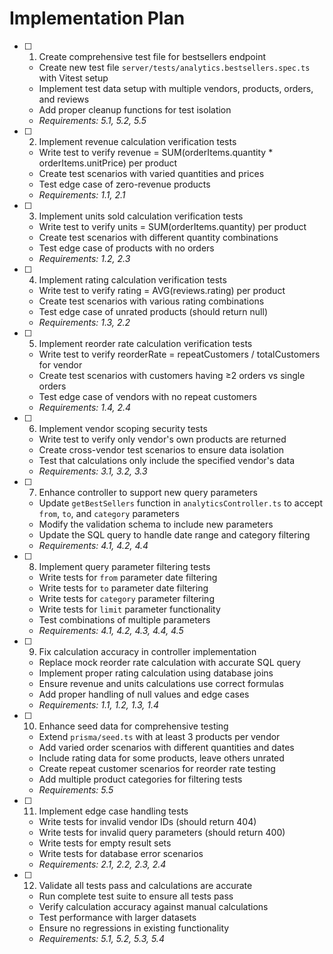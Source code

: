 # Implementation Plan

- [ ] 1. Create comprehensive test file for bestsellers endpoint
  - Create new test file `server/tests/analytics.bestsellers.spec.ts` with Vitest setup
  - Implement test data setup with multiple vendors, products, orders, and reviews
  - Add proper cleanup functions for test isolation
  - _Requirements: 5.1, 5.2, 5.5_

- [ ] 2. Implement revenue calculation verification tests
  - Write test to verify revenue = SUM(orderItems.quantity * orderItems.unitPrice) per product
  - Create test scenarios with varied quantities and prices
  - Test edge case of zero-revenue products
  - _Requirements: 1.1, 2.1_

- [ ] 3. Implement units sold calculation verification tests
  - Write test to verify units = SUM(orderItems.quantity) per product
  - Create test scenarios with different quantity combinations
  - Test edge case of products with no orders
  - _Requirements: 1.2, 2.3_

- [ ] 4. Implement rating calculation verification tests
  - Write test to verify rating = AVG(reviews.rating) per product
  - Create test scenarios with various rating combinations
  - Test edge case of unrated products (should return null)
  - _Requirements: 1.3, 2.2_

- [ ] 5. Implement reorder rate calculation verification tests
  - Write test to verify reorderRate = repeatCustomers / totalCustomers for vendor
  - Create test scenarios with customers having ≥2 orders vs single orders
  - Test edge case of vendors with no repeat customers
  - _Requirements: 1.4, 2.4_

- [ ] 6. Implement vendor scoping security tests
  - Write test to verify only vendor's own products are returned
  - Create cross-vendor test scenarios to ensure data isolation
  - Test that calculations only include the specified vendor's data
  - _Requirements: 3.1, 3.2, 3.3_

- [ ] 7. Enhance controller to support new query parameters
  - Update `getBestSellers` function in `analyticsController.ts` to accept `from`, `to`, and `category` parameters
  - Modify the validation schema to include new parameters
  - Update the SQL query to handle date range and category filtering
  - _Requirements: 4.1, 4.2, 4.4_

- [ ] 8. Implement query parameter filtering tests
  - Write tests for `from` parameter date filtering
  - Write tests for `to` parameter date filtering
  - Write tests for `category` parameter filtering
  - Write tests for `limit` parameter functionality
  - Test combinations of multiple parameters
  - _Requirements: 4.1, 4.2, 4.3, 4.4, 4.5_

- [ ] 9. Fix calculation accuracy in controller implementation
  - Replace mock reorder rate calculation with accurate SQL query
  - Implement proper rating calculation using database joins
  - Ensure revenue and units calculations use correct formulas
  - Add proper handling of null values and edge cases
  - _Requirements: 1.1, 1.2, 1.3, 1.4_

- [ ] 10. Enhance seed data for comprehensive testing
  - Extend `prisma/seed.ts` with at least 3 products per vendor
  - Add varied order scenarios with different quantities and dates
  - Include rating data for some products, leave others unrated
  - Create repeat customer scenarios for reorder rate testing
  - Add multiple product categories for filtering tests
  - _Requirements: 5.5_

- [ ] 11. Implement edge case handling tests
  - Write tests for invalid vendor IDs (should return 404)
  - Write tests for invalid query parameters (should return 400)
  - Write tests for empty result sets
  - Write tests for database error scenarios
  - _Requirements: 2.1, 2.2, 2.3, 2.4_

- [ ] 12. Validate all tests pass and calculations are accurate
  - Run complete test suite to ensure all tests pass
  - Verify calculation accuracy against manual calculations
  - Test performance with larger datasets
  - Ensure no regressions in existing functionality
  - _Requirements: 5.1, 5.2, 5.3, 5.4_